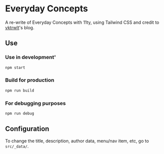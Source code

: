 # Everyday Concepts

A re-write of Everyday Concepts with 11ty, using Tailwind CSS and credit to [vktrwlt](https://github.com/vktrwlt/pugsum)'s blog.

## Use

### Use in development'

```bash
npm start
```

### Build for production

```bash
npm run build
```

### For debugging purposes

```bash
npm run debug
```

## Configuration

To change the title, description, author data, menu/nav item, etc, go to `src/_data/`.

